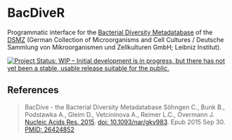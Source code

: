 # BacDiveR

Programmatic interface for the [Bacterial Diversity Metadatabase](https://bacdive.dsmz.de/) of the [DSMZ](https://www.dsmz.de/about-us.html) (German Collection of Microorganisms and Cell Cultures / Deutsche Sammlung von Mikroorganismen und Zellkulturen GmbH; Leibniz Institut).

[![Project Status: WIP – Initial development is in progress, but there has not yet been a stable, usable release suitable for the public.](http://www.repostatus.org/badges/latest/wip.svg)](http://www.repostatus.org/#wip)

## References

> BacDive - the Bacterial Diversity Metadatabase
> Söhngen C., Bunk B., Podstawka A., Gleim D., Vetcininova A., Reimer L.C., Overmann J.
> [Nucleic Acids Res. 2015](https://academic.oup.com/nar/article/44/D1/D581/2503137). 
> [doi: 10.1093/nar/gkv983](https://doi.org/10.1093/nar/gkv983). 
> Epub 2015 Sep 30. [PMID: 26424852](https://www.ncbi.nlm.nih.gov/pubmed/26424852)
